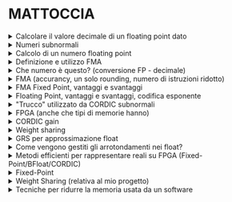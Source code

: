 # MATTOCCIA #
<details>
  <summary>Calcolare il valore decimale di un floating point dato</summary>
  
</details>

<details>
  <summary>Numeri subnormali</summary>
  sono un sottoinsieme di numeri a virgola mobile utilizzati per rappresentare valori molto piccoli, prossimi a zero, che non possono essere codificati nel formato normalizzato standard, sappiamo che più ci avviciniamo allo zero, più l'accuracy aumenta, questo però non vale all'infinito, in quanto non si può avere un esponente negativo infinito, di conseguenza per toccare lo zero bisogna utilizzare i numeri subnormali(denormalizzati); quando infatti un esponente di avvicina al valore minimo -expmin, la notazione scientifica porterebbe ad un buco tra 0 e 2<sup>-expmin</sup>, di conseguenza si introducono i numeri subnormali come x = 0.m x 2<sup>-expmin</sup> , piu la mantissa è piccola piu mi avvicino a zero.
</details>

<details>
  <summary>Calcolo di un numero floating point</summary>
  Un numero floating point si calcola decomponendolo in segno, esponente e mantissa, e applicando la formula standard del formato IEEE 754.
</details>

<details>
  <summary>Definizione e utilizzo FMA</summary>
  Introduciamo inizialmente la MAC, multiply and accumulate, una moltiplicazione seguita da un addizione del tipo Temp = A x B ; Z = Temp + C. Questo approccio convenzionale, esegue due approssimazioni ( che abbiamo visto essere delicate durante calcoli tra FP ).
  Per risolvere questo problema introduciamo FMA (Fused Multiply-Add) è un'operazione che esegue una moltiplicazione seguita da un'addizione in un unico step : Z = A x B + C con un solo arrotondamento senza dover rappresentare la variabile intermedia; nonostante la FMA sia piu dispendiosa a livello di hardware, migliora la precisione e accuratezza,e la rende tendenzialmente piu veloce rispetto alla MAC.
</details>

<details>
  <summary>Che numero è questo? (conversione FP - decimale)</summary>
  La conversione da floating point a decimale si ottiene analizzando la codifica IEEE 754 e ricostruendo il valore numerico.
</details>

<details>
  <summary>FMA (accurancy, un solo rounding, numero di istruzioni ridotto)</summary>
  L'FMA è utile perché riduce il numero di arrotondamenti e istruzioni, aumentando la precisione e l'efficienza dei calcoli.
</details>

<details>
  <summary>FMA Fixed Point, vantaggi e svantaggi</summary>
  Il Fixed Point con FMA ha il vantaggio di migliorare l'efficienza computazionale, ma può introdurre limitazioni nella rappresentazione dei valori.
</details>

<details>
  <summary>Floating Point, vantaggi e svantaggi, codifica esponente</summary>
  Il floating point consente di rappresentare un ampio intervallo di numeri con precisione variabile, ma introduce errori di arrotondamento e una maggiore complessità hardware.
</details>

<details>
  <summary>"Trucco" utilizzato da CORDIC subnormali</summary>
  Il CORDIC usa iterazioni successive per calcolare funzioni trigonometriche ed esponenziali con operazioni di somma e shift.
</details>

<details>
  <summary>FPGA (anche che tipi di memorie hanno)</summary>
  Le FPGA utilizzano vari tipi di memoria come BRAM, DRAM ed EEPROM per archiviare dati e configurazioni.
</details>

<details>
  <summary>CORDIC gain</summary>
  Il gain del CORDIC è un fattore di scala introdotto dalle iterazioni successive dell'algoritmo.
</details>

<details>
  <summary>Weight sharing</summary>
  Il Weight Sharing è una tecnica per ridurre la memoria nei modelli di deep learning comprimendo i pesi attraverso la quantizzazione o la condivisione.
</details>

<details>
  <summary>GRS per approssimazione float</summary>
  Il metodo GRS (Guard, Round, Sticky) è usato negli arrotondamenti dei numeri floating point per migliorare l'accuratezza.
</details>

<details>
  <summary>Come vengono gestiti gli arrotondamenti nei float?</summary>
  Gli arrotondamenti nei float seguono le modalità definite dallo standard IEEE 754, inclusi "round to nearest" e "truncate".
</details>

<details>
  <summary>Metodi efficienti per rappresentare reali su FPGA (Fixed-Point/BFloat/CORDIC)</summary>
  Su FPGA, i numeri reali possono essere rappresentati in diversi modi come Fixed-Point, BFloat e CORDIC, ognuno con vantaggi in termini di precisione e utilizzo di risorse.
</details>

<details>
  <summary>Fixed-Point</summary>
  Il formato Fixed-Point rappresenta i numeri con una precisione fissa, risultando efficiente in hardware ma meno flessibile del floating point.
</details>

<details>
  <summary>Weight Sharing (relativa al mio progetto)</summary>
  La tecnica di Weight Sharing nel tuo progetto potrebbe ridurre la memoria necessaria comprimendo i pesi di una rete neurale.
</details>

<details>
  <summary>Tecniche per ridurre la memoria usata da un software</summary>
  Tecniche comuni includono la quantizzazione, la compressione dei dati e la riduzione della precisione dei numeri rappresentati.
</details>
